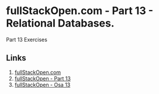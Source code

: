 # fullStackOpen.com - Part 13 - Relational Databases.

Part 13 Exercises

## Links
1. [fullStackOpen.com](https://fullstackopen.com/)
1. [fullStackOpen - Part 13](https://fullstackopen.com/en/part13/)
1. [fullStackOpen - Osa 13](https://fullstackopen.com/osa13/)
